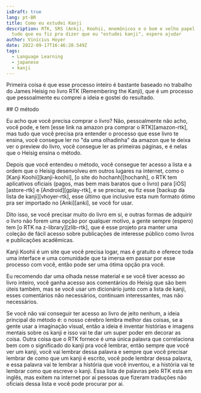 ```yaml
---
isDraft: true
lang: pt-BR
title: Como eu estudei Kanji
description: RTK, SRS (Anki), Koohii, mnemônicos e o bom e velho papel e caneta,
  tudo que eu fiz pra dizer que eu "estudei kanji", espero ajudar
author: Vinícius Hoyer
date: 2022-09-17T16:46:28.549Z
tags:
  - Language Learning
  - japanese
  - kanji
---
```

Primeira coisa é que esse processo inteiro é bastante baseado no trabalho do James Heisig no livro RTK (Remembering the Kanji), que é um processo que pessoalmente eu comprei a ideia e gostei do resultado.

#﻿# O método

Eu acho que você precisa comprar o livro? Não, pessoalmente não acho, você pode, e tem [esse link na amazon pra comprar o RTK][amazon-rtk], mas tudo que você precisa pra entender o processo que esse livro te ensina, você consegue ler no "da uma olhadinha" da amazon que te deixa ver o preview do livro, você consegue ler as primeiras páginas, e é nelas que o Heisig ensina o método.

[﻿amazon-rtk]: https://www.amazon.com.br/Remembering-Kanji-Complete-Japanese-Characters/dp/0824835921

Depois que você entendeu o método, você consegue ter acesso a lista e a ordem que o Heisig desenvolveu em outros lugares na internet, como o [Kanji Koohii][kanji-koohii], [o site do hochanh][hochanh], o RTK tem aplicativos oficiais (pagos, mas bem mais baratos que o livro) para [iOS][astore-rtk] e [Android][gplay-rtk], e se precisar, eu fiz esse [backup da lista de kanji][vhoyer-rtk], esse último que inclusive esta num formato ótimo pra ser importado no [Anki][anki], se você for usar.

[﻿kanji-koohii]: https://kanji.koohii.com/
[﻿hochanh]: https://hochanh.github.io/rtk/rtk1-v6/index.html
[﻿gplay-rtk]: https://play.google.com/store/apps/details?id=com.mirai.rtk&hl=pt_BR&gl=US
[﻿astore-rtk]: https://apps.apple.com/us/app/remembering-the-kanji/id424471278
[﻿vhoyer-rtk]: https://github.com/vhoyer/anki-utils/blob/master/rtk-extractor/output.tsv
[﻿anki]: https://apps.ankiweb.net/

D﻿ito isso, se você precisar muito do livro em si, e outras formas de adquirir o livro não forem uma opção por qualquer motivo, a gente sempre (espero) tem [o RTK na z-library][zlib-rtk], que é esse projeto pra manter uma coleção de fácil acesso sobre publicações de interesse público como livros e publicações acadêmicas.

[﻿zlib-rtk]: https://b-ok.lat/book/889250/889b8e
[﻿wiki-zlib]: https://pt.wikipedia.org/wiki/Z-Library

K﻿anji Koohii é um site que você precisa logar, mas é gratuito e oferece toda uma interface e uma comunidade que ta imersa em passar por esse processo com você, então pode ser uma ótima opção pra você.

E﻿u recomendo dar uma olhada nesse material e se você tiver acesso ao livro inteiro, você ganha acesso aos comentários do Heisig que são bem úteis também, mas se você usar um dicionário junto com a lista de kanji, esses comentários não necessários, continuam interessantes, mas não necessários.

Se você não vai conseguir ter acesso ao livro de jeito nenhum, a ideia principal do método é: o nosso cérebro lembra melhor das coisas, se a gente usar a imaginação visual, então a ideia é inventar histórias e imagens mentais sobre os kanji e isso vai te dar um super poder em decorar as coisa. Outra coisa que o RTK fornece é uma única palavra que correlaciona bem com o significado do kanji pra você lembrar, então sempre que você ver um kanji, você vai lembrar dessa palavra e sempre que você precisar lembrar de como que um kanji é escrito, você pode lembrar dessa palavra, e essa palavra vai te lembrar a história que você inventou, e a história vai te lembrar como que escreve o kanji. Essa lista de palavras pelo RTK esta em inglês, mas exitem na internet por ai pessoas que fizeram traduções não oficiais dessa lista e você pode procurar por ai.


